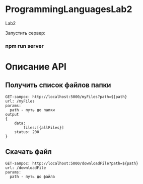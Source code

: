 # ProgrammingLanguagesLab2
 Lab2

Запустить сервер:  
### npm run server

# Описание API

## Получить список файлов папки
	GET-запрос: http://localhost:5000/myFiles?path=${path}
	url: /myFiles
	params:
	  path - путь до папки
	output
	{
		data: 
			files:[{allFiles}]
		status: 200
	}

## Скачать файл
	GET-запрос: http://localhost:5000/downloadFile?path=${path}
	url: /downloadFile
	params:
	  path - путь до файла
